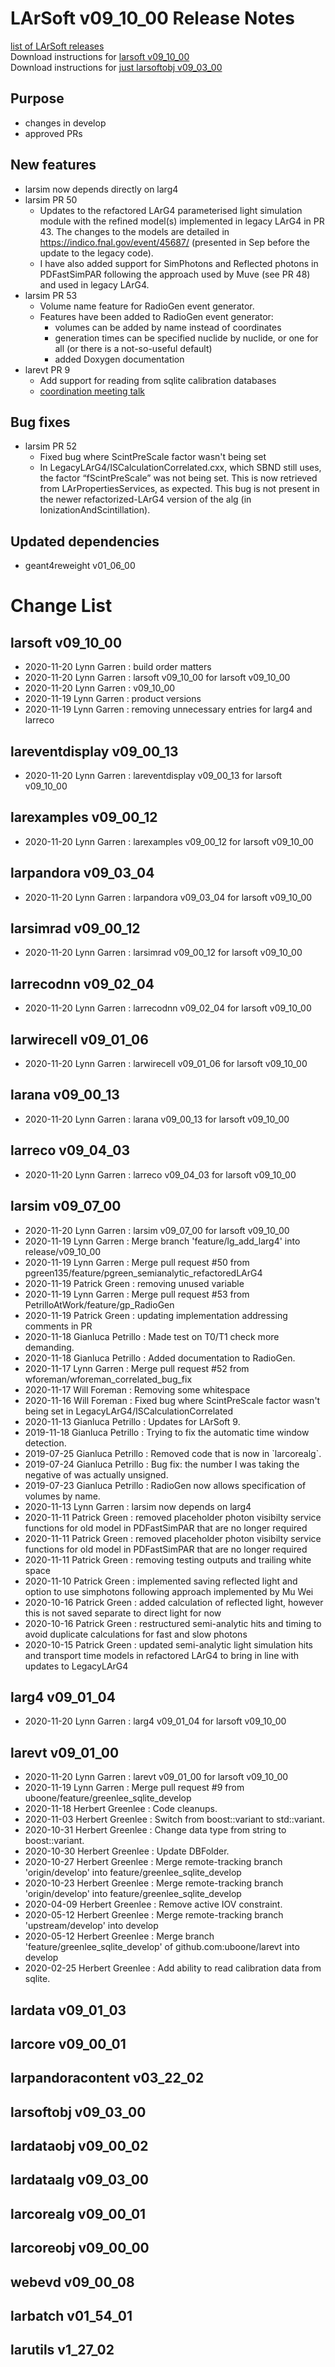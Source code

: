 # LArSoft v09_10_00 Release Notes



[list of LArSoft releases](LArSoft_release_list)  
Download instructions for [larsoft v09_10_00](https://scisoft.fnal.gov/scisoft/bundles/larsoft/v09_10_00/larsoft-v09_10_00.html)  
Download instructions for [just larsoftobj v09_03_00](https://scisoft.fnal.gov/scisoft/bundles/larsoftobj/v09_03_00/larsoftobj-v09_03_00.html)

## Purpose

-   changes in develop
-   approved PRs

## New features

-   larsim now depends directly on larg4
-   larsim PR 50
    -   Updates to the refactored LArG4 parameterised light simulation module with the refined model(s) implemented in legacy LArG4 in PR 43. The changes to the models are detailed in https://indico.fnal.gov/event/45687/ (presented in Sep before the update to the legacy code).
    -   I have also added support for SimPhotons and Reflected photons in PDFastSimPAR following the approach used by Muve (see PR 48) and used in legacy LArG4.
-   larsim PR 53
    -   Volume name feature for RadioGen event generator.
    -   Features have been added to RadioGen event generator:
        -   volumes can be added by name instead of coordinates
        -   generation times can be specified nuclide by nuclide, or one for all (or there is a not-so-useful default)
        -   added Doxygen documentation
-   larevt PR 9
    -   Add support for reading from sqlite calibration databases
    -   [coordination meeting talk](https://indico.fnal.gov/event/46314/contributions/201503/attachments/136947/170545/larsoft_sqlite_nov3_2020.pdf)

## Bug fixes

-   larsim PR 52
    -   Fixed bug where ScintPreScale factor wasn't being set
    -   In LegacyLArG4/ISCalculationCorrelated.cxx, which SBND still uses, the factor “fScintPreScale” was not being set. This is now retrieved from LArPropertiesServices, as expected. This bug is not present in the newer refactorized-LArG4 version of the alg (in IonizationAndScintillation).

## Updated dependencies

-   geant4reweight v01_06_00

# Change List

## larsoft v09_10_00

-   2020-11-20 Lynn Garren : build order matters
-   2020-11-20 Lynn Garren : larsoft v09_10_00 for larsoft v09_10_00
-   2020-11-20 Lynn Garren : v09_10_00
-   2020-11-19 Lynn Garren : product versions
-   2020-11-19 Lynn Garren : removing unnecessary entries for larg4 and larreco

## lareventdisplay v09_00_13

-   2020-11-20 Lynn Garren : lareventdisplay v09_00_13 for larsoft v09_10_00

## larexamples v09_00_12

-   2020-11-20 Lynn Garren : larexamples v09_00_12 for larsoft v09_10_00

## larpandora v09_03_04

-   2020-11-20 Lynn Garren : larpandora v09_03_04 for larsoft v09_10_00

## larsimrad v09_00_12

-   2020-11-20 Lynn Garren : larsimrad v09_00_12 for larsoft v09_10_00

## larrecodnn v09_02_04

-   2020-11-20 Lynn Garren : larrecodnn v09_02_04 for larsoft v09_10_00

## larwirecell v09_01_06

-   2020-11-20 Lynn Garren : larwirecell v09_01_06 for larsoft v09_10_00

## larana v09_00_13

-   2020-11-20 Lynn Garren : larana v09_00_13 for larsoft v09_10_00

## larreco v09_04_03

-   2020-11-20 Lynn Garren : larreco v09_04_03 for larsoft v09_10_00

## larsim v09_07_00

-   2020-11-20 Lynn Garren : larsim v09_07_00 for larsoft v09_10_00
-   2020-11-19 Lynn Garren : Merge branch 'feature/lg_add_larg4' into release/v09_10_00
-   2020-11-19 Lynn Garren : Merge pull request \#50 from pgreen135/feature/pgreen_semianalytic_refactoredLArG4
-   2020-11-19 Patrick Green : removing unused variable
-   2020-11-19 Lynn Garren : Merge pull request \#53 from PetrilloAtWork/feature/gp_RadioGen
-   2020-11-19 Patrick Green : updating implementation addressing comments in PR
-   2020-11-18 Gianluca Petrillo : Made test on T0/T1 check more demanding.
-   2020-11-18 Gianluca Petrillo : Added documentation to RadioGen.
-   2020-11-17 Lynn Garren : Merge pull request \#52 from wforeman/wforeman_correlated_bug_fix
-   2020-11-17 Will Foreman : Removing some whitespace
-   2020-11-16 Will Foreman : Fixed bug where ScintPreScale factor wasn't being set in LegacyLArG4/ISCalculationCorrelated
-   2020-11-13 Gianluca Petrillo : Updates for LArSoft 9.
-   2019-11-18 Gianluca Petrillo : Trying to fix the automatic time window detection.
-   2019-07-25 Gianluca Petrillo : Removed code that is now in \`larcorealg\`.
-   2019-07-24 Gianluca Petrillo : Bug fix: the number I was taking the negative of was actually unsigned.
-   2019-07-23 Gianluca Petrillo : RadioGen now allows specification of volumes by name.
-   2020-11-13 Lynn Garren : larsim now depends on larg4
-   2020-11-11 Patrick Green : removed placeholder photon visibilty service functions for old model in PDFastSimPAR that are no longer required
-   2020-11-11 Patrick Green : removed placeholder photon visibilty service functions for old model in PDFastSimPAR that are no longer required
-   2020-11-11 Patrick Green : removing testing outputs and trailing white space
-   2020-11-10 Patrick Green : implemented saving reflected light and option to use simphotons following approach implemented by Mu Wei
-   2020-10-16 Patrick Green : added calculation of reflected light, however this is not saved separate to direct light for now
-   2020-10-16 Patrick Green : restructured semi-analytic hits and timing to avoid duplicate calculations for fast and slow photons
-   2020-10-15 Patrick Green : updated semi-analytic light simulation hits and transport time models in refactored LArG4 to bring in line with updates to LegacyLArG4

## larg4 v09_01_04

-   2020-11-20 Lynn Garren : larg4 v09_01_04 for larsoft v09_10_00

## larevt v09_01_00

-   2020-11-20 Lynn Garren : larevt v09_01_00 for larsoft v09_10_00
-   2020-11-19 Lynn Garren : Merge pull request \#9 from uboone/feature/greenlee_sqlite_develop
-   2020-11-18 Herbert Greenlee : Code cleanups.
-   2020-11-03 Herbert Greenlee : Switch from boost::variant to std::variant.
-   2020-10-31 Herbert Greenlee : Change data type from string to boost::variant.
-   2020-10-30 Herbert Greenlee : Update DBFolder.
-   2020-10-27 Herbert Greenlee : Merge remote-tracking branch 'origin/develop' into feature/greenlee_sqlite_develop
-   2020-10-23 Herbert Greenlee : Merge remote-tracking branch 'origin/develop' into feature/greenlee_sqlite_develop
-   2020-04-09 Herbert Greenlee : Remove active IOV constraint.
-   2020-05-12 Herbert Greenlee : Merge remote-tracking branch 'upstream/develop' into develop
-   2020-05-12 Herbert Greenlee : Merge branch 'feature/greenlee_sqlite_develop' of github.com:uboone/larevt into develop
-   2020-02-25 Herbert Greenlee : Add ability to read calibration data from sqlite.

## lardata v09_01_03

## larcore v09_00_01

## larpandoracontent v03_22_02

## larsoftobj v09_03_00

## lardataobj v09_00_02

## lardataalg v09_03_00

## larcorealg v09_00_01

## larcoreobj v09_00_00

## webevd v09_00_08

## larbatch v01_54_01

## larutils v1_27_02
